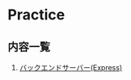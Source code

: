 # Practice

## 内容一覧

   1. [バックエンドサーバー(Express)](https://github.com/kohougen/Language/tree/main/1_NodeJS/7_Practice/1_Environment)
